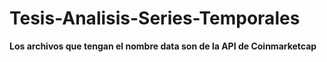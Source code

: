 # Tesis-Analisis-Series-Temporales
<b> Los archivos que tengan el nombre data son de la API de Coinmarketcap </b>
